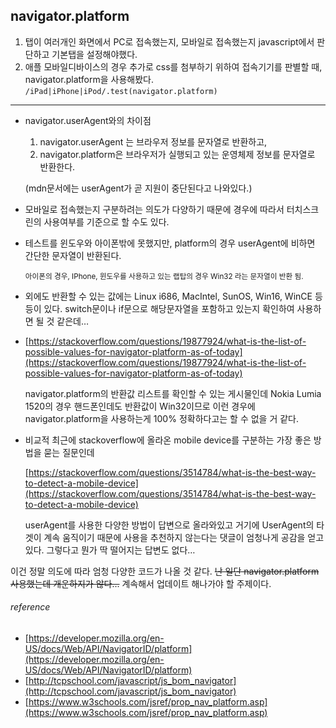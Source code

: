 ## navigator.platform

1. 탭이 여러개인 화면에서 PC로 접속했는지, 모바일로 접속했는지 javascript에서 판단하고 기본탭을 설정해야했다.
2. 애플 모바일디바이스의 경우 추가로 css를 첨부하기 위하여 접속기기를 판별할 때, navigator.platform을 사용해봤다. 
  `/iPad|iPhone|iPod/.test(navigator.platform) `
  
---

* navigator.userAgent와의 차이점
  1. navigator.userAgent 는 브라우저 정보를 문자열로 반환하고, 
  2. navigator.platform은 브라우저가 실행되고 있는 운영체제 정보를 문자열로 반환한다. 

  (mdn문서에는 userAgent가 곧 지원이 중단된다고 나와있다.)

* 모바일로 접속했는지 구분하려는 의도가 다양하기 때문에 경우에 따라서 터치스크린의 사용여부를 기준으로 할 수도 있다. 

* 테스트를 윈도우와 아이폰밖에 못했지만, platform의 경우 userAgent에 비하면 간단한 문자열이 반환된다. 
  
  <sub>아이폰의 경우, IPhone, 윈도우를 사용하고 있는 랩탑의 경우 Win32 라는 문자열이 반환 됨.</sub>

* 외에도 반환할 수 있는 값에는 Linux i686, MacIntel, SunOS, Win16, WinCE 등등이 있다. switch문이나 if문으로 해당문자열을 포함하고 있는지 확인하여 사용하면 될 것 같은데…

* [https://stackoverflow.com/questions/19877924/what-is-the-list-of-possible-values-for-navigator-platform-as-of-today](https://stackoverflow.com/questions/19877924/what-is-the-list-of-possible-values-for-navigator-platform-as-of-today)

  navigator.platform의 반환값 리스트를 확인할 수 있는 게시물인데 Nokia Lumia 1520의 경우 핸드폰인데도 반환값이 Win32이므로 이런 경우에 navigator.platform을 사용하는게 100% 정확하다고는 할 수 없을 거 같다. 

* 비교적 최근에 stackoverflow에 올라온 mobile device를 구분하는 가장 좋은 방법을 묻는 질문인데 

  [https://stackoverflow.com/questions/3514784/what-is-the-best-way-to-detect-a-mobile-device](https://stackoverflow.com/questions/3514784/what-is-the-best-way-to-detect-a-mobile-device)

  userAgent를 사용한 다양한 방법이 답변으로 올라와있고 거기에 UserAgent의 타겟이 계속 움직이기 때문에 사용을 추천하지 않는다는 댓글이 엄청나게 공감을 얻고있다. 그렇다고 뭔가 딱 떨어지는 답변도 없다…


이건 정말 의도에 따라 엄청 다양한 코드가 나올 것 같다. ~~난 일단 navigator.platform 사용했는데 개운하지가 않다...~~ 
계속해서 업데이트 해나가야 할 주제이다.



###### reference
* [https://developer.mozilla.org/en-US/docs/Web/API/NavigatorID/platform](https://developer.mozilla.org/en-US/docs/Web/API/NavigatorID/platform)
* [http://tcpschool.com/javascript/js_bom_navigator](http://tcpschool.com/javascript/js_bom_navigator)
* [https://www.w3schools.com/jsref/prop_nav_platform.asp](https://www.w3schools.com/jsref/prop_nav_platform.asp)
